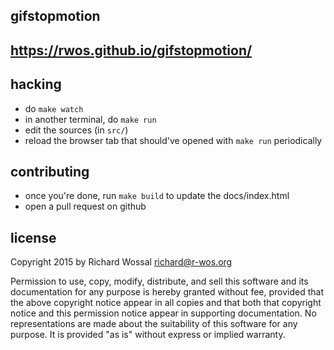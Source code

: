 gifstopmotion
-------------

## https://rwos.github.io/gifstopmotion/

## hacking

* do `make watch`
* in another terminal, do `make run`
* edit the sources (in `src/`)
* reload the browser tab that should've opened with `make run` periodically

## contributing

* once you're done, run `make build` to update the docs/index.html
* open a pull request on github

## license

Copyright 2015 by Richard Wossal <richard@r-wos.org>

Permission to use, copy, modify, distribute, and sell this software
and its documentation for any purpose is hereby granted without fee,
provided that the above copyright notice appear in all copies and
that both that copyright notice and this permission notice appear in
supporting documentation.  No representations are made about the
suitability of this software for any purpose.  It is provided "as
is" without express or implied warranty.
